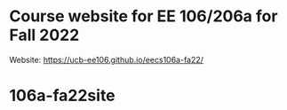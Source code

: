 # Course website for EE 106/206a for Fall 2022

Website: https://ucb-ee106.github.io/eecs106a-fa22/
# 106a-fa22site
